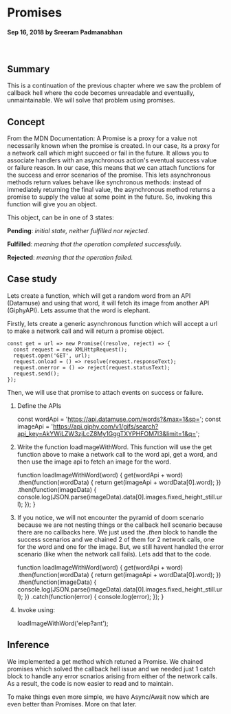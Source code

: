 # Promises

#### Sep 16, 2018 by Sreeram Padmanabhan

&nbsp;

## Summary

This is a continuation of the previous chapter where we saw the problem of callback hell where the code becomes unreadable and eventually, unmaintainable. We will solve that problem using promises.

## Concept

From the MDN Documentation: A Promise is a proxy for a value not necessarily known when the promise is created. In our case, its a proxy for a network call which might succeed or fail in the future. It allows you to associate handlers with an asynchronous action's eventual success value or failure reason. In our case, this means that we can attach functions for the success and error scenarios of the promise. This lets asynchronous methods return values behave like synchronous methods: instead of immediately returning the final value, the asynchronous method returns a promise to supply the value at some point in the future. So, invoking this function will give you an object.

This object, can be in one of 3 states:

**Pending**: *initial state, neither fulfilled nor rejected.*

**Fulfilled**: *meaning that the operation completed successfully.*

**Rejected**: *meaning that the operation failed.*

## Case study

Lets create a function, which will get a random word from an API (Datamuse) and using that word, it will fetch its image from another API (GiphyAPI). Lets assume that the word is elephant.


Firstly, lets create a generic asynchronous function which will accept a url to make a network call and will return a promise object.

    const get = url => new Promise((resolve, reject) => {
      const request = new XMLHttpRequest();
      request.open('GET', url);
      request.onload = () => resolve(request.responseText);
      request.onerror = () => reject(request.statusText);
      request.send();
    });

Then, we will use that promise to attach events on success or failure.

1) Define the APIs

    const wordApi = 'https://api.datamuse.com/words?&max=1&sp=';
    const imageApi = 'https://api.giphy.com/v1/gifs/search?api_key=AkYWiLZW3zjLcZ8My1GggTXYPHFOM7l3&limit=1&q=';

2) Write the function loadImageWithWord. This function will use the get function above to make a network call to the word api, get a word, and then use the image api to fetch an image for the word.

    function loadImageWithWord(word) {
      get(wordApi + word)
        .then(function(wordData) {
          return get(imageApi + wordData[0].word);
        })
        .then(function(imageData) {
          console.log(JSON.parse(imageData).data[0].images.fixed_height_still.url);
        });
    }

3) If you notice, we will not encounter the pyramid of doom scenario because we are not nesting things or the callback hell scenario because there are no callbacks here. We just used the *.then* block to handle the success scenarios and we chained 2 of them for 2 network calls, one for the word and one for the image. But, we still havent handled the error scenario (like when the network call fails). Lets add that to the code.

    function loadImageWithWord(word) {
      get(wordApi + word)
        .then(function(wordData) {
          return get(imageApi + wordData[0].word);
        })
        .then(function(imageData) {
          console.log(JSON.parse(imageData).data[0].images.fixed_height_still.url);
        })
        .catch(function(error) {
          console.log(error);
        });
    }

4) Invoke using:

    loadImageWithWord('elep?ant');

## Inference

We implemented a get method which retuned a Promise. We chained promises which solved the callback hell issue and we needed just 1 catch block to handle any error scnarios arising from either of the network calls. As a result, the code is now easier to read and to maintain.

To make things even more simple, we have Async/Await now which are even better than Promises. More on that later.
